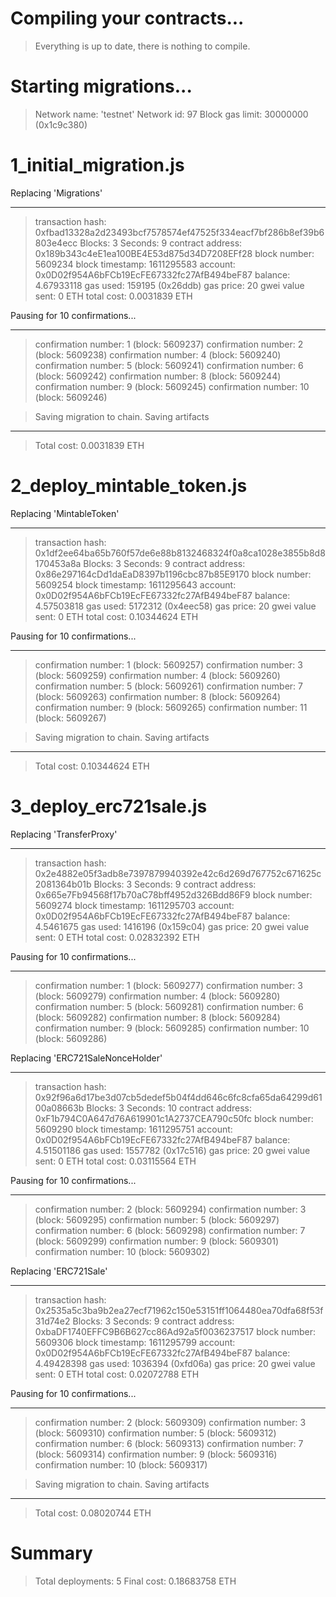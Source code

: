 # Compiling your contracts...

> Everything is up to date, there is nothing to compile.

# Starting migrations...

> Network name: 'testnet'
> Network id: 97
> Block gas limit: 30000000 (0x1c9c380)

# 1_initial_migration.js

Replacing 'Migrations'

---

> transaction hash: 0xfbad13328a2d23493bcf7578574ef47525f334eacf7bf286b8ef39b6803e4ecc
> Blocks: 3 Seconds: 9
> contract address: 0x189b343c4eE1ea100BE4E53d875d34D7208EFf28
> block number: 5609234
> block timestamp: 1611295583
> account: 0x0D02f954A6bFCb19EcFE67332fc27AfB494beF87
> balance: 4.67933118
> gas used: 159195 (0x26ddb)
> gas price: 20 gwei
> value sent: 0 ETH
> total cost: 0.0031839 ETH

Pausing for 10 confirmations...

---

> confirmation number: 1 (block: 5609237)
> confirmation number: 2 (block: 5609238)
> confirmation number: 4 (block: 5609240)
> confirmation number: 5 (block: 5609241)
> confirmation number: 6 (block: 5609242)
> confirmation number: 8 (block: 5609244)
> confirmation number: 9 (block: 5609245)
> confirmation number: 10 (block: 5609246)

> Saving migration to chain.
> Saving artifacts

---

> Total cost: 0.0031839 ETH

# 2_deploy_mintable_token.js

Replacing 'MintableToken'

---

> transaction hash: 0x1df2ee64ba65b760f57de6e88b8132468324f0a8ca1028e3855b8d8170453a8a
> Blocks: 3 Seconds: 9
> contract address: 0x86e297164cDd1daEaD8397b1196cbc87b85E9170
> block number: 5609254
> block timestamp: 1611295643
> account: 0x0D02f954A6bFCb19EcFE67332fc27AfB494beF87
> balance: 4.57503818
> gas used: 5172312 (0x4eec58)
> gas price: 20 gwei
> value sent: 0 ETH
> total cost: 0.10344624 ETH

Pausing for 10 confirmations...

---

> confirmation number: 1 (block: 5609257)
> confirmation number: 3 (block: 5609259)
> confirmation number: 4 (block: 5609260)
> confirmation number: 5 (block: 5609261)
> confirmation number: 7 (block: 5609263)
> confirmation number: 8 (block: 5609264)
> confirmation number: 9 (block: 5609265)
> confirmation number: 11 (block: 5609267)

> Saving migration to chain.
> Saving artifacts

---

> Total cost: 0.10344624 ETH

# 3_deploy_erc721sale.js

Replacing 'TransferProxy'

---

> transaction hash: 0x2e4882e05f3adb8e7397879940392e42c6d269d767752c671625c2081364b01b
> Blocks: 3 Seconds: 9
> contract address: 0x665e7Fb94568f17b70aC78bff4952d326Bdd86F9
> block number: 5609274
> block timestamp: 1611295703
> account: 0x0D02f954A6bFCb19EcFE67332fc27AfB494beF87
> balance: 4.5461675
> gas used: 1416196 (0x159c04)
> gas price: 20 gwei
> value sent: 0 ETH
> total cost: 0.02832392 ETH

Pausing for 10 confirmations...

---

> confirmation number: 1 (block: 5609277)
> confirmation number: 3 (block: 5609279)
> confirmation number: 4 (block: 5609280)
> confirmation number: 5 (block: 5609281)
> confirmation number: 6 (block: 5609282)
> confirmation number: 8 (block: 5609284)
> confirmation number: 9 (block: 5609285)
> confirmation number: 10 (block: 5609286)

Replacing 'ERC721SaleNonceHolder'

---

> transaction hash: 0x92f96a6d17be3d07cb5dedef5b04f4dd646c6fc8cfa65da64299d6100a08663b
> Blocks: 3 Seconds: 10
> contract address: 0xF1b794C0A647d76A619901c1A2737CEA790c50fc
> block number: 5609290
> block timestamp: 1611295751
> account: 0x0D02f954A6bFCb19EcFE67332fc27AfB494beF87
> balance: 4.51501186
> gas used: 1557782 (0x17c516)
> gas price: 20 gwei
> value sent: 0 ETH
> total cost: 0.03115564 ETH

Pausing for 10 confirmations...

---

> confirmation number: 2 (block: 5609294)
> confirmation number: 3 (block: 5609295)
> confirmation number: 5 (block: 5609297)
> confirmation number: 6 (block: 5609298)
> confirmation number: 7 (block: 5609299)
> confirmation number: 9 (block: 5609301)
> confirmation number: 10 (block: 5609302)

Replacing 'ERC721Sale'

---

> transaction hash: 0x2535a5c3ba9b2ea27ecf71962c150e53151ff1064480ea70dfa68f53f31d74e2
> Blocks: 3 Seconds: 9
> contract address: 0xbaDF1740EFFC9B6B627cc86Ad92a5f0036237517
> block number: 5609306
> block timestamp: 1611295799
> account: 0x0D02f954A6bFCb19EcFE67332fc27AfB494beF87
> balance: 4.49428398
> gas used: 1036394 (0xfd06a)
> gas price: 20 gwei
> value sent: 0 ETH
> total cost: 0.02072788 ETH

Pausing for 10 confirmations...

---

> confirmation number: 2 (block: 5609309)
> confirmation number: 3 (block: 5609310)
> confirmation number: 5 (block: 5609312)
> confirmation number: 6 (block: 5609313)
> confirmation number: 7 (block: 5609314)
> confirmation number: 9 (block: 5609316)
> confirmation number: 10 (block: 5609317)

> Saving migration to chain.
> Saving artifacts

---

> Total cost: 0.08020744 ETH

# Summary

> Total deployments: 5
> Final cost: 0.18683758 ETH
